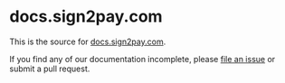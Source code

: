# docs.sign2pay.com

This is the source for [docs.sign2pay.com](http://docs.sign2pay.com).

If you find any of our documentation incomplete, please [file an issue](https://github.com/Sign2Pay/docs/issues) or submit a pull request.